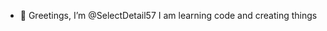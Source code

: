 - 👋 Greetings, I’m @SelectDetail57
I am learning code and creating things
<!---
SelectDetail57/SelectDetail57 is a ✨ special ✨ repository because its `README.md` (this file) appears on your GitHub profile.
You can click the Preview link to take a look at your changes.
--->
